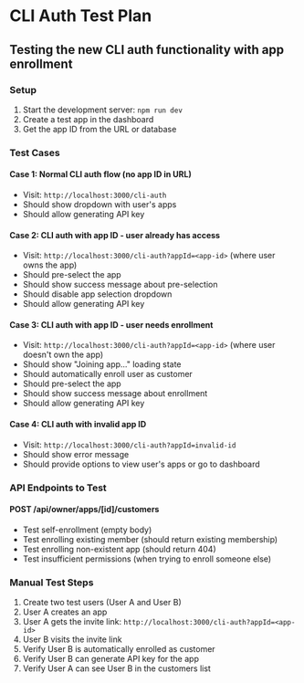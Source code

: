 # CLI Auth Test Plan

## Testing the new CLI auth functionality with app enrollment

### Setup

1. Start the development server: `npm run dev`
2. Create a test app in the dashboard
3. Get the app ID from the URL or database

### Test Cases

#### Case 1: Normal CLI auth flow (no app ID in URL)

- Visit: `http://localhost:3000/cli-auth`
- Should show dropdown with user's apps
- Should allow generating API key

#### Case 2: CLI auth with app ID - user already has access

- Visit: `http://localhost:3000/cli-auth?appId=<app-id>` (where user owns the app)
- Should pre-select the app
- Should show success message about pre-selection
- Should disable app selection dropdown
- Should allow generating API key

#### Case 3: CLI auth with app ID - user needs enrollment

- Visit: `http://localhost:3000/cli-auth?appId=<app-id>` (where user doesn't own the app)
- Should show "Joining app..." loading state
- Should automatically enroll user as customer
- Should pre-select the app
- Should show success message about enrollment
- Should allow generating API key

#### Case 4: CLI auth with invalid app ID

- Visit: `http://localhost:3000/cli-auth?appId=invalid-id`
- Should show error message
- Should provide options to view user's apps or go to dashboard

### API Endpoints to Test

#### POST /api/owner/apps/[id]/customers

- Test self-enrollment (empty body)
- Test enrolling existing member (should return existing membership)
- Test enrolling non-existent app (should return 404)
- Test insufficient permissions (when trying to enroll someone else)

### Manual Test Steps

1. Create two test users (User A and User B)
2. User A creates an app
3. User A gets the invite link: `http://localhost:3000/cli-auth?appId=<app-id>`
4. User B visits the invite link
5. Verify User B is automatically enrolled as customer
6. Verify User B can generate API key for the app
7. Verify User A can see User B in the customers list
